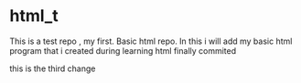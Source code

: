 # html_t
This is a test repo , my first. Basic  html repo.
In this i will add my basic html program that i created during learning html
finally commited
 
this is the third change

